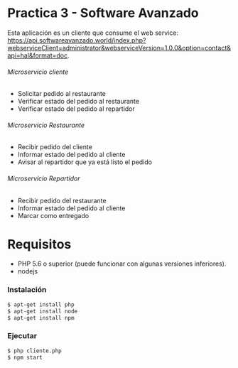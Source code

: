 # Practica 3 - Software Avanzado

Esta aplicación es un cliente que consume el web service: https://api.softwareavanzado.world/index.php?webserviceClient=administrator&webserviceVersion=1.0.0&option=contact&api=hal&format=doc.

###### Microservicio cliente
- Solicitar pedido al restaurante
- Verificar estado del pedido al restaurante
- Verificar estado del pedido al repartidor

###### Microservicio Restaurante
- Recibir pedido del cliente
- Informar estado del pedido al cliente
- Avisar al repartidor que ya está listo el pedido

###### Microservicio Repartidor
- Recibir pedido del restaurante
- Informar estado del pedido al cliente
- Marcar como entregado

# Requisitos
  - PHP 5.6 o superior (puede funcionar con algunas versiones inferiores).
  - nodejs

### Instalación
```sh
$ apt-get install php
$ apt-get install node
$ apt-get install npm
```
### Ejecutar
```sh
$ php cliente.php
$ npm start
```